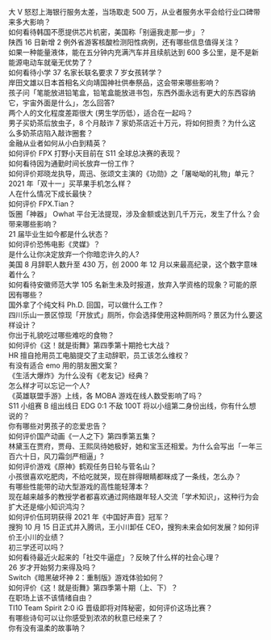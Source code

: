大 V 怒怼上海银行服务太差，当场取走 500 万，从业者服务水平会给行业口碑带来多大影响？  
如何看待韩国不愿提供芯片机密，美国称「别逼我走那一步」？  
陕西 16 日新增 2 例外省游客核酸检测阳性病例，还有哪些信息值得关注？  
如果一种能量液体，能在五分钟内充满汽车并且续航达到 600 多公里，是不是新能源电动车就毫无优势了？  
如何看待小学 37 名家长联名要求 7 岁女孩转学？  
岸田文雄以日本首相名义向靖国神社供奉祭品，这会带来哪些影响？  
孩子问「笔能放进铅笔盒，铅笔盒能放进书包，东西外面永远有更大的东西容纳它，宇宙外面是什么」，怎么回答?  
两个人的文化程度差距很大 (男生学历低），适合在一起吗？  
男子买奶茶后放虫子，8 个月敲诈 7 家奶茶店近十万元，将如何担责？为什么这么多奶茶店陷入敲诈圈套？  
金融从业者如何从小白到精英？  
如何评价 FPX 打野小天目前在 S11 全球总决赛的表现？  
如何看待因为通勤时间长放弃一份工作？  
如何评价郑晓龙执导，周迅、张颂文主演的《功勋》之「屠呦呦的礼物」单元？  
2021 年「双十一」买苹果手机怎么样？  
人在什么情况下成长最快？  
如何评价 FPX.Tian？  
饭圈「神器」 Owhat 平台无法提现，涉及金额或达到几千万元，发生了什么？会带来哪些影响？  
21 届毕业生如今都是什么状态？  
如何评价恐怖电影《灵媒》？  
是什么让你决定放弃一个你暗恋许久的人?  
美国 8 月辞职人数升至 430 万，创 2000 年 12 月以来最高纪录，这个数字意味着什么？  
如何看待安徽师范大学 105 名新生未及时报道，放弃入学资格的现象？可能的原因有哪些？  
国外拿了个纯文科 Ph.D. 回国，可以做什么工作？  
四川乐山一景区惊现「开放式」厕所，你会选择使用这种厕所吗？景区为什么要这样设计？  
你出于礼貌吃过哪些难吃的食物？  
如何评价《这！就是街舞》第四季第十期抢七大战？  
HR 擅自抢用员工电脑提交了主动辞职，员工该怎么维权？  
有没有适合 emo 用的朋友圈文案？  
《生活大爆炸》为什么没有《老友记》经典？  
怎么样才可以忘记一个人?  
《英雄联盟手游》上线，各 MOBA 游戏在线人数受影响了吗？  
S11 小组赛 B 组出线日 EDG 0:1 不敌 100T 将以小组第二身份出线，你有什么想说的？  
你有哪些对男孩子的恋爱忠告？  
如何评价国产动画《一人之下》第四季第五集？  
林黛玉在贾府，贾母、王熙凤待她极好，她和宝玉还相爱。为什么会写出「一年三百六十日，风刀霜剑严相逼」?  
如何评价游戏《原神》鹤观任务日轮与菅名山？  
小孩很喜欢吃肥肉，不给吃就哭，现在胖得眼睛都眯成了一条线，怎么办？  
有哪些性能带的动大型游戏的高性能轻薄本？  
现在越来越多的教授学者都喜欢通过网络跟年轻人交流「学术知识」，这种行为会扩大还是缩小知识鸿沟？  
如何评价伍珂玥获得 2021 年《中国好声音》冠军？  
搜狗 10 月 15 日正式并入腾讯，王小川卸任 CEO，搜狗未来会如何发展？如何评价王小川的业绩？  
初三学还可以吗？  
如何看待最近火起来的「社交牛逼症」？反映了什么样的社会心理？  
26 岁才开始努力来得及吗？  
Switch《暗黑破坏神 2：重制版》游戏体验如何？  
如何评价《这！就是街舞》第四季第十期（上、下）？  
在职场上该不该情绪自由？  
TI10 Team Spirit 2:0 iG 晋级即将对阵秘密，如何评价这场比赛？  
有哪些诗句可以让你感受到浓浓的秋意已经来了？  
你有没有温柔的故事呐？  
